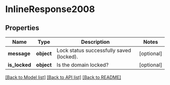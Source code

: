 # InlineResponse2008

## Properties
Name | Type | Description | Notes
------------ | ------------- | ------------- | -------------
**message** | **object** | Lock status successfully saved (locked). | [optional] 
**is_locked** | **object** | Is the domain locked? | [optional] 

[[Back to Model list]](../README.md#documentation-for-models) [[Back to API list]](../README.md#documentation-for-api-endpoints) [[Back to README]](../README.md)

